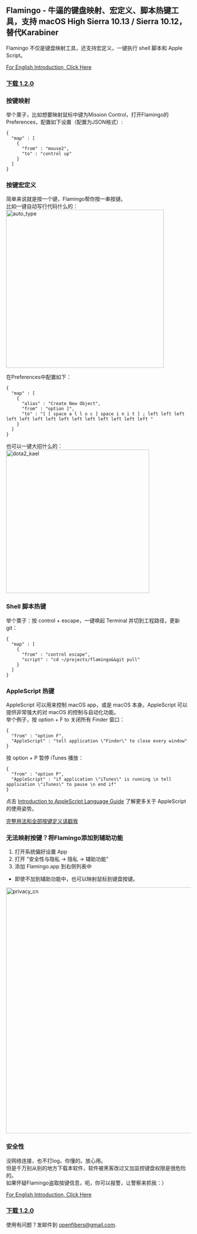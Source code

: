 ## Flamingo - 牛逼的键盘映射、宏定义、脚本热键工具，支持 macOS High Sierra 10.13 / Sierra 10.12，替代Karabiner

Flamingo 不仅是键盘映射工具，还支持宏定义，一键执行 shell 脚本和 Apple Script。  

[For English Introduction, Click Here](https://openfibers.github.io/flamingo)

### [下载 1.2.0](https://github.com/OpenFibers/flamingo/raw/master/Apps/Flamingo.app_1.2.0.zip)

### 按键映射
举个栗子，比如想要映射鼠标中键为Mission Control，打开Flamingo的Preferences，配置如下设置（配置为JSON格式）:  
```
{
  "map" : [
    {
      "from" : "mouse2",
      "to" : "control up"
    }
  ]
}
```

### 按键宏定义
简单来说就是按一个键，Flamingo帮你按一串按键。  
比如一键自动写行代码什么的：  
<img src="https://github.com/OpenFibers/flamingo/raw/master/Images/autotype.gif" alt="auto_type" style="width: 430px;"/>

在Preferences中配置如下：

```
{
  "map" : [
    {
      "alias" : "Create New Object",
      "from" : "option ]",
      "to" : "[ [ space a l l o c ] space i n i t ] ; left left left left left left left left left left left left left left "
    }
  ]
}
```

也可以一键大招什么的：  
<img src="https://github.com/OpenFibers/flamingo/raw/master/Images/dota2_kael.gif" alt="dota2_kael" style="width: 390px;"/>

### Shell 脚本热键

举个栗子：按 control + escape，一键唤起 Terminal 并切到工程路径，更新git：  

```
{
  "map" : [
    {
      "from" : "control escape",
      "script" : "cd ~/projects/flamingo&&git pull"
    }
  ]
}
```

### AppleScript 热键

AppleScript 可以用来控制 macOS app，或是 macOS 本身。AppleScript 可以提供非常强大的对 macOS 的控制与自动化功能。  
举个例子，按 option + F to 关闭所有 Finder 窗口：  

```
{
  "from" : "option F",
  "AppleScript" : "tell application \"Finder\" to close every window"
}
```

按 option + P 暂停 iTunes 播放：

```
{
  "from" : "option P",
  "AppleScript" : "if application \"iTunes\" is running \n tell application \"iTunes\" to pause \n end if"
}
```

点击 [Introduction to AppleScript Language Guide](https://developer.apple.com/library/content/documentation/AppleScript/Conceptual/AppleScriptLangGuide/introduction/ASLR_intro.html) 了解更多关于 AppleScript 的使用姿势。  

[完整用法和全部按键定义请戳我](https://openfibers.github.io/flamingo/help_cn)

### 无法映射按键？将Flamingo添加到辅助功能
1. 打开系统偏好设置 App
2. 打开 "安全性与隐私 -> 隐私 -> 辅助功能"  
3. 添加 Flamingo.app 到右侧列表中  
* 即使不加到辅助功能中，也可以映射鼠标到键盘按键。  

<img src="https://github.com/OpenFibers/flamingo/raw/master/Images/privacy_cn.png" alt="privacy_cn" style="width: 668px;"/>

### 安全性
没网络连接，也不打log，你懂的。放心用。  
但是千万别从别的地方下载本软件，软件被黑客改过又加监控键盘权限是很危险的。  
如果怀疑Flamingo盗取按键信息，呃，你可以报警，让警察来抓我：）  

[For English Introduction, Click Here](https://openfibers.github.io/flamingo)

### [下载 1.2.0](https://github.com/OpenFibers/flamingo/raw/master/Apps/Flamingo.app_1.2.0.zip)

使用有问题？发邮件到 [openfibers@gmail.com](mailto://openfibers@gmail.com).  
